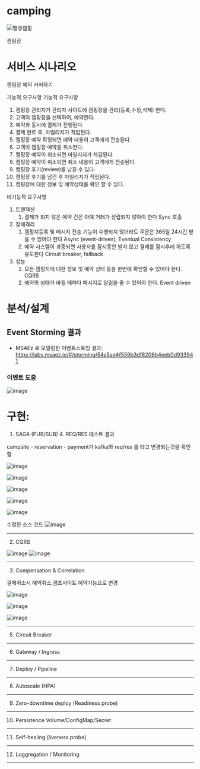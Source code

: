 # camping

![땡큐캠핑](https://user-images.githubusercontent.com/67825670/209745237-29e8584b-ef60-45f3-aa42-23e2fb2e0ffa.png)

캠핑장 


# 서비스 시나리오

캠핑장 예약 커버하기

기능적 요구사항
기능적 요구사항
1. 캠핑장 관리자가 관리자 사이트에 캠핑장을 관리(등록,수정,삭제) 한다.
2. 고객이 캠핑장을 선택하여, 예약한다.
3. 예약과 동시에 결제가 진행된다.
4. 결제 완료 후, 마일리지가 적립된다.
5. 캠핑장 예약 확정되면 예약 내용이 고객에게 전송된다.
6. 고객이 캠핑장 예약을 취소한다.
7. 캠핑장 예약이 취소되면 마일리지가 차감된다.
8. 캠핑장 예약이 취소되면 취소 내용이 고객에게 전송된다.
9. 캠핑장 후기(review)를 남길 수 있다. 
10. 캠핑장 후기를 남긴 후 마일리지가 적립된다.
11. 캠핑장에 대한 정보 및 예약상태를 확인 할 수 있다.


비기능적 요구사항
1. 트랜잭션
    1. 결제가 되지 않은 예약 건은 아예 거래가 성립되지 않아야 한다  Sync 호출 
1. 장애격리
    1. 캠핑지등록 및 메시지 전송 기능이 수행되지 않더라도 주문은 365일 24시간 받을 수 있어야 한다  Async (event-driven), Eventual Consistency
    1. 예약 시스템이 과중되면 사용자를 잠시동안 받지 않고 결제를 잠시후에 하도록 유도한다  Circuit breaker, fallback
1. 성능
    1. 모든 캠핑지에 대한 정보 및 예약 상태 등을 한번에 확인할 수 있어야 한다.  CQRS
    1. 예약의 상태가 바뀔 때마다 메시지로 알림을 줄 수 있어야 한다.  Event driven



# 분석/설계


## Event Storming 결과
* MSAEz 로 모델링한 이벤트스토밍 결과:  https://labs.msaez.io/#/storming/54a5ae4f559b3df8206b4eeb0d933941


### 이벤트 도출
![image](https://user-images.githubusercontent.com/117260810/209923025-e96128d3-112a-41f8-8863-90fa490ecf45.png)


# 구현:

1. SAGA (PUB/SUB) 4. REQ/RES 테스트 결과

campsite - reservation - payment가 kafka와 req/res 를 타고 변경되는것을 확인함

![image](https://user-images.githubusercontent.com/67825670/209907062-c145229f-07ce-4c04-b7ac-e7a161719043.png)

![image](https://user-images.githubusercontent.com/67825670/209936890-0896f7b3-a1b8-4225-aed7-6fea12f80b1e.png)

![image](https://user-images.githubusercontent.com/67825670/209936943-b0474ba8-634c-47d5-a2b8-8523712a2f2a.png)

![image](https://user-images.githubusercontent.com/67825670/209936997-343c3080-d7a6-4ab5-832f-3f327bb64d0d.png)

![image](https://user-images.githubusercontent.com/67825670/209937040-c7e14972-c5be-48e5-8789-032d5605b075.png)

수정한 소스 코드
![image](https://user-images.githubusercontent.com/117260810/210023860-3b1f7e36-0b79-4c20-baa0-06ba4f9b02c7.png)

----
2. CQRS

![image](https://user-images.githubusercontent.com/67825670/210024717-00c9f254-c025-44ac-a3ba-1f37fbbd0d46.png)
![image](https://user-images.githubusercontent.com/67825670/210024764-56ec3096-3058-41aa-a41b-b88162f8fe0f.png)

----
3. Compensation & Correlation

결제취소시 예약취소,캠프사이트 예약가능으로 변경

![image](https://user-images.githubusercontent.com/67825670/210025571-fee6018c-3677-4f98-8766-16a95a8d0d0c.png)

![image](https://user-images.githubusercontent.com/67825670/210025701-2595f8cb-f7cd-4d14-a5e6-ead74ebaa2a4.png)

![image](https://user-images.githubusercontent.com/67825670/210025719-8bef8630-796d-4a3f-b70c-697c86df8bc8.png)

----

5. Circuit Breaker

----
6. Gateway / Ingress

----
7. Deploy / Pipeline

----
8. Autoscale (HPA)

----
9. Zero-downtime deploy (Readiness probe)

----
10. Persistence Volume/ConfigMap/Secret

----
11. Self-healing (liveness probe)

----
12. Loggregation / Monitoring

----
